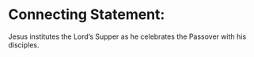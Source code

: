 # Connecting Statement:

Jesus institutes the Lord’s Supper as he celebrates the Passover with his disciples.